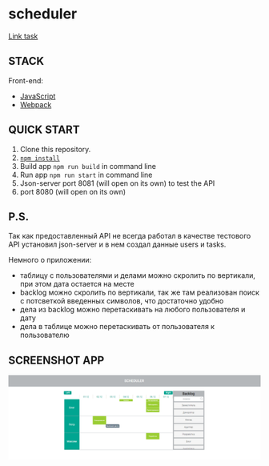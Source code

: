 # scheduler

[Link task](https://docs.google.com/document/d/1jb2VsBn2iOEI99S4cfK3Kll4NGmADy74q5rY_JOn4Vo/edit#)

## STACK

Front-end:

- [JavaScript](https://learn.javascript.ru/)
- [Webpack](https://webpack.js.org/)

## QUICK START

1. Clone this repository.
2. [`npm install`](https://docs.npmjs.com/cli/install)
3. Build app `npm run build` in command line
4. Run app `npm run start` in command line
5. Json-server port 8081 (will open on its own) to test the API
6. port 8080 (will open on its own)

## P.S.

Так как предоставленный API не всегда работал в качестве тестового API установил json-server и в нем создал данные users и tasks.

Немного о приложении:

- таблицу с пользователями и делами можно скролить по вертикали, при этом дата остается на месте
- backlog можно скролить по вертикали, так же там реализован поиск с потсветкой введенных символов, что достаточно удобно
- дела из backlog можно перетаскивать на любого пользователя и дату
- дела в таблице можно перетаскивать от пользователя к пользователю

## SCREENSHOT APP

![Screenshot_1](https://github.com/OlegLuppov/scheduler/blob/master/src/assets/image/screenshots/screenshot.png)
